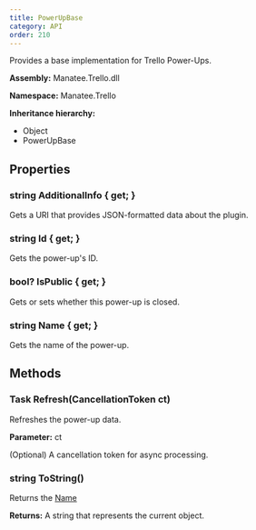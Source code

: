 ```yaml
---
title: PowerUpBase
category: API
order: 210
---
```


Provides a base implementation for Trello Power-Ups.

**Assembly:** Manatee.Trello.dll

**Namespace:** Manatee.Trello

**Inheritance hierarchy:**

- Object
- PowerUpBase

## Properties

### string AdditionalInfo { get; }

Gets a URI that provides JSON-formatted data about the plugin.

### string Id { get; }

Gets the power-up&#39;s ID.

### bool? IsPublic { get; }

Gets or sets whether this power-up is closed.

### string Name { get; }

Gets the name of the power-up.

## Methods

### Task Refresh(CancellationToken ct)

Refreshes the power-up data.

**Parameter:** ct

(Optional) A cancellation token for async processing.

### string ToString()

Returns the [Name](../PowerUpBase#string-name--get-)

**Returns:** A string that represents the current object.

